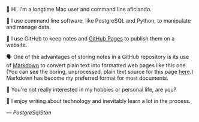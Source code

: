 <!---✨ PostgreSqlStan GitHub profile ✨--->

👋 Hi. I'm a longtime Mac user and command line aficiando.

🔧 I use command line software, like PostgreSQL and Python, to manipulate and manage data.

🔧 I use GitHub to keep notes and [GitHub Pages](https://pages.github.com) to publish them on a website.

🗣 One of the advantages of storing notes in a GitHub repository is its use of [Markdown](https://www.markdownguide.org) to convert plain text into formatted web pages like this one. (You can see the boring, unprocessed, plain text source for this page [here](https://raw.githubusercontent.com/PostgreSqlStan/PostgreSqlStan/main/README.md).) Markdown has become my preferred format for most documents.

👀 You're not really interested in my hobbies or personal life, are you?

🔖 I enjoy writing about technology and inevitably learn a lot in the process.

— *PostgreSqlStan*
